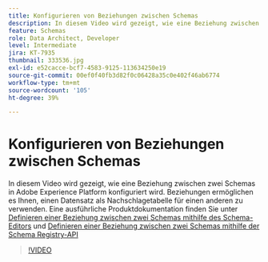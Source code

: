 ```yaml
---
title: Konfigurieren von Beziehungen zwischen Schemas
description: In diesem Video wird gezeigt, wie eine Beziehung zwischen zwei Schemas in Adobe Experience Platform konfiguriert wird. Beziehungen ermöglichen es Ihnen, einen Datensatz als Nachschlagetabelle für einen anderen zu verwenden.
feature: Schemas
role: Data Architect, Developer
level: Intermediate
jira: KT-7935
thumbnail: 333536.jpg
exl-id: e52cacce-bcf7-4583-9125-113634250e19
source-git-commit: 00ef0f40fb3d82f0c06428a35c0e402f46ab6774
workflow-type: tm+mt
source-wordcount: '105'
ht-degree: 39%

---
```


# Konfigurieren von Beziehungen zwischen Schemas

In diesem Video wird gezeigt, wie eine Beziehung zwischen zwei Schemas in Adobe Experience Platform konfiguriert wird. Beziehungen ermöglichen es Ihnen, einen Datensatz als Nachschlagetabelle für einen anderen zu verwenden. Eine ausführliche Produktdokumentation finden Sie unter [Definieren einer Beziehung zwischen zwei Schemas mithilfe des Schema-Editors](https://experienceleague.adobe.com/docs/experience-platform/xdm/tutorials/relationship-ui.html?lang=de) und [Definieren einer Beziehung zwischen zwei Schemas mithilfe der Schema Registry-API](https://experienceleague.adobe.com/docs/experience-platform/xdm/tutorials/relationship-api.html)

>[!VIDEO](https://video.tv.adobe.com/v/333536?learn=on)

